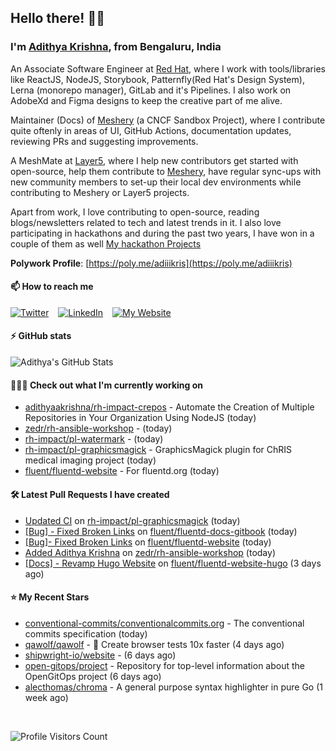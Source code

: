 ## Hello there! 👋🏻
  
### I'm [Adithya Krishna](https://adithyaakrishna.github.io/), from <b>Bengaluru, India</b></br>

An Associate Software Engineer at [Red Hat](https://www.redhat.com), where I work with tools/libraries like ReactJS, NodeJS, Storybook, Patternfly(Red Hat's Design System), Lerna (monorepo manager), GitLab and it's Pipelines. I also work on AdobeXd and Figma designs to keep the creative part of me alive.

Maintainer (Docs) of [Meshery](https://github.com/meshery) (a CNCF Sandbox Project), where I contribute quite oftenly in areas of UI, GitHub Actions, documentation updates, reviewing PRs and suggesting improvements.

A MeshMate at [Layer5](https://layer5.io), where I help new contributors get started with open-source, help them contribute to [Meshery](https://github.com/meshery), have regular sync-ups with new community members to set-up their local dev environments while contributing to Meshery or Layer5 projects.

Apart from work, I love contributing to open-source, reading blogs/newsletters related to tech and latest trends in it. I also love participating in hackathons and during the past two years, I have won in a couple of them as well [My hackathon Projects](http://bit.ly/adikris-hackathons)

**Polywork Profile**: [https://poly.me/adiiikris](https://poly.me/adiiikris)

#### 📫 How to reach me

[![Twitter](https://img.shields.io/badge/-@adii_kris-%231DA1F2?style=for-the-badge&logo=twitter&logoColor=ffffff)](https://twitter.com/adii_kris) &ensp;
[![LinkedIn](https://img.shields.io/badge/-Adithya%20Krishna-%230A67C3?style=for-the-badge&logo=linkedin&logoColor=ffffff)](https://www.linkedin.com/in/adiiikris/) &ensp;
[![My Website](https://img.shields.io/badge/-My%20Website-%230A67C3?style=for-the-badge)](https://adithyaakrishna.github.io/)


#### ⚡️ GitHub stats

![Adithya's GitHub Stats](https://github-readme-stats.vercel.app/api?username=adithyaakrishna&show_icons=true&hide_border=true&title_color=fff&icon_color=79ff97&text_color=9f9f9f&bg_color=151515)



#### 🧑🏻‍💻 Check out what I'm currently working on

- [adithyaakrishna/rh-impact-crepos](https://github.com/adithyaakrishna/rh-impact-crepos) - Automate the Creation of Multiple Repositories in Your Organization Using NodeJS (today)
- [zedr/rh-ansible-workshop](https://github.com/zedr/rh-ansible-workshop) -  (today)
- [rh-impact/pl-watermark](https://github.com/rh-impact/pl-watermark) -  (today)
- [rh-impact/pl-graphicsmagick](https://github.com/rh-impact/pl-graphicsmagick) - GraphicsMagick plugin for ChRIS medical imaging project (today)
- [fluent/fluentd-website](https://github.com/fluent/fluentd-website) - For fluentd.org (today)

#### 🛠 Latest Pull Requests I have created

- [Updated CI](https://github.com/rh-impact/pl-graphicsmagick/pull/3) on [rh-impact/pl-graphicsmagick](https://github.com/rh-impact/pl-graphicsmagick) (today)
- [[Bug] - Fixed Broken Links](https://github.com/fluent/fluentd-docs-gitbook/pull/428) on [fluent/fluentd-docs-gitbook](https://github.com/fluent/fluentd-docs-gitbook) (today)
- [[Bug]- Fixed Broken Links](https://github.com/fluent/fluentd-website/pull/240) on [fluent/fluentd-website](https://github.com/fluent/fluentd-website) (today)
- [Added Adithya Krishna](https://github.com/zedr/rh-ansible-workshop/pull/7) on [zedr/rh-ansible-workshop](https://github.com/zedr/rh-ansible-workshop) (today)
- [[Docs] - Revamp Hugo Website](https://github.com/fluent/fluentd-website-hugo/pull/1) on [fluent/fluentd-website-hugo](https://github.com/fluent/fluentd-website-hugo) (3 days ago)

#### ⭐ My Recent Stars

- [conventional-commits/conventionalcommits.org](https://github.com/conventional-commits/conventionalcommits.org) - The conventional commits specification (today)
- [qawolf/qawolf](https://github.com/qawolf/qawolf) - 🐺 Create browser tests 10x faster (4 days ago)
- [shipwright-io/website](https://github.com/shipwright-io/website) -  (6 days ago)
- [open-gitops/project](https://github.com/open-gitops/project) - Repository for top-level information about the OpenGitOps project (6 days ago)
- [alecthomas/chroma](https://github.com/alecthomas/chroma) - A general purpose syntax highlighter in pure Go  (1 week ago)

<br> 

![Profile Visitors Count](https://profile-counter.glitch.me/adithyaakrishna/count.svg)
